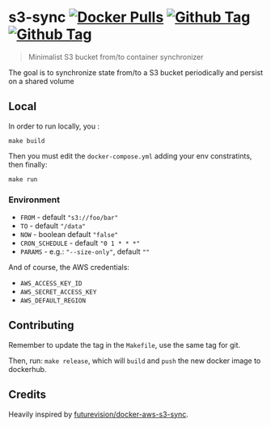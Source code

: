 # s3-sync [![Docker Pulls](https://img.shields.io/docker/pulls/heycar/s3-sync.svg)](https://hub.docker.com/r/heycar/s3-sync/) [![Github Tag](https://img.shields.io/github/tag/hey-car/s3-sync.svg)](https://github.com/hey-car/s3-sync) [![Github Tag](https://img.shields.io/github/license/hey-car/s3-sync.svg)](https://github.com/hey-car/s3-sync)
> Minimalist S3 bucket from/to container synchronizer

The goal is to synchronize state from/to a S3 bucket periodically and persist on a shared volume

## Local

In order to run locally, you :

```
make build
```

Then you must edit the `docker-compose.yml` adding your env constratints, then finally:

```
make run
```

### Environment

* `FROM` - default `"s3://foo/bar"`
* `TO` - default `"/data"`
* `NOW` - boolean default `"false"`
* `CRON_SCHEDULE` - default `"0 1 * * *"`
* `PARAMS` - e.g.: `"--size-only"`, default `""`

And of course, the AWS credentials:

* `AWS_ACCESS_KEY_ID`
* `AWS_SECRET_ACCESS_KEY`
* `AWS_DEFAULT_REGION`

## Contributing

Remember to update the tag in the `Makefile`, use the same tag for git.

Then, run: `make release`, which will `build` and `push` the new docker image to dockerhub.

## Credits

Heavily inspired by [futurevision/docker-aws-s3-sync](https://github.com/futurevision/docker-aws-s3-sync/).
